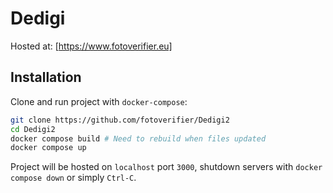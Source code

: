 # Dedigi
Hosted at: [https://www.fotoverifier.eu]

## Installation
Clone and run project with `docker-compose`:
```bash
git clone https://github.com/fotoverifier/Dedigi2
cd Dedigi2
docker compose build # Need to rebuild when files updated
docker compose up
```
Project will be hosted on `localhost` port `3000`, shutdown servers with `docker compose down` or simply `Ctrl-C`.